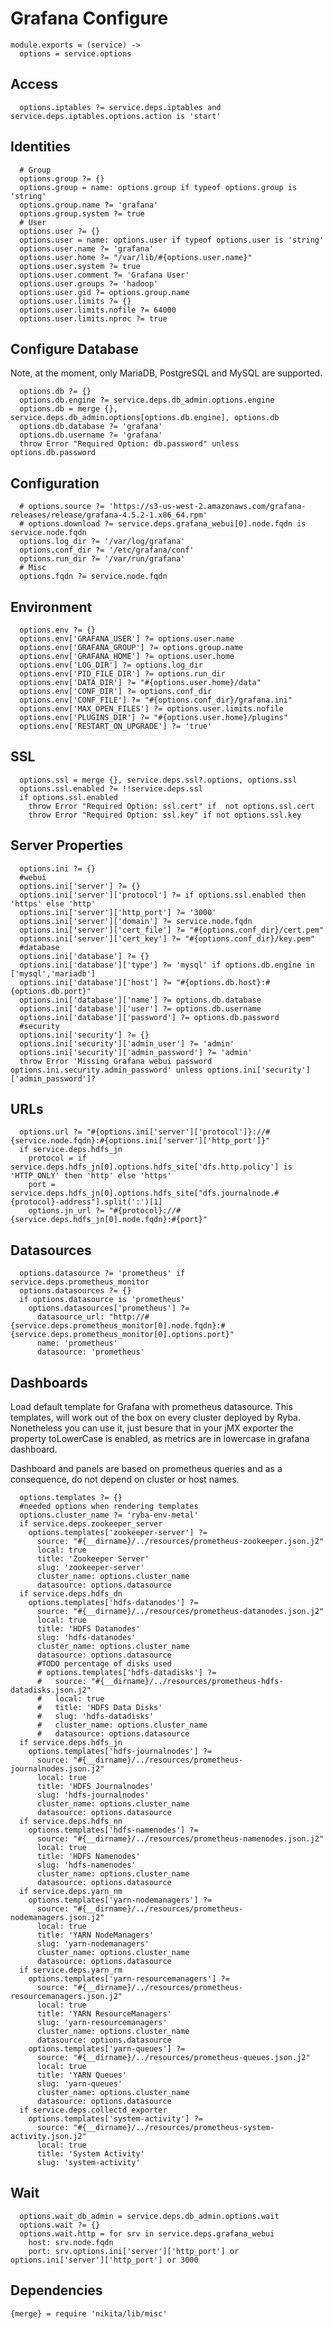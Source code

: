 
# Grafana Configure
  
    module.exports = (service) ->
      options = service.options

## Access

      options.iptables ?= service.deps.iptables and service.deps.iptables.options.action is 'start'

## Identities

      # Group
      options.group ?= {}
      options.group = name: options.group if typeof options.group is 'string'
      options.group.name ?= 'grafana'
      options.group.system ?= true
      # User
      options.user ?= {}
      options.user = name: options.user if typeof options.user is 'string'
      options.user.name ?= 'grafana'
      options.user.home ?= "/var/lib/#{options.user.name}"
      options.user.system ?= true
      options.user.comment ?= 'Grafana User'
      options.user.groups ?= 'hadoop'
      options.user.gid ?= options.group.name
      options.user.limits ?= {}
      options.user.limits.nofile ?= 64000
      options.user.limits.nproc ?= true

## Configure Database

Note, at the moment, only MariaDB, PostgreSQL and MySQL are supported.

      options.db ?= {}
      options.db.engine ?= service.deps.db_admin.options.engine
      options.db = merge {}, service.deps.db_admin.options[options.db.engine], options.db
      options.db.database ?= 'grafana'
      options.db.username ?= 'grafana'
      throw Error "Required Option: db.password" unless options.db.password

## Configuration
      
      # options.source ?= 'https://s3-us-west-2.amazonaws.com/grafana-releases/release/grafana-4.5.2-1.x86_64.rpm'
      # options.download ?= service.deps.grafana_webui[0].node.fqdn is service.node.fqdn
      options.log_dir ?= '/var/log/grafana'
      options.conf_dir ?= '/etc/grafana/conf'
      options.run_dir ?= '/var/run/grafana'
      # Misc
      options.fqdn ?= service.node.fqdn

## Environment

      options.env ?= {}
      options.env['GRAFANA_USER'] ?= options.user.name
      options.env['GRAFANA_GROUP'] ?= options.group.name
      options.env['GRAFANA_HOME'] ?= options.user.home
      options.env['LOG_DIR'] ?= options.log_dir
      options.env['PID_FILE_DIR'] ?= options.run_dir
      options.env['DATA_DIR'] ?= "#{options.user.home}/data"
      options.env['CONF_DIR'] ?= options.conf_dir
      options.env['CONF_FILE'] ?= "#{options.conf_dir}/grafana.ini"
      options.env['MAX_OPEN_FILES'] ?= options.user.limits.nofile
      options.env['PLUGINS_DIR'] ?= "#{options.user.home}/plugins"
      options.env['RESTART_ON_UPGRADE'] ?= 'true'

## SSL

      options.ssl = merge {}, service.deps.ssl?.options, options.ssl
      options.ssl.enabled ?= !!service.deps.ssl
      if options.ssl.enabled
        throw Error "Required Option: ssl.cert" if  not options.ssl.cert
        throw Error "Required Option: ssl.key" if not options.ssl.key

## Server Properties

      options.ini ?= {}
      #webui
      options.ini['server'] ?= {}
      options.ini['server']['protocol'] ?= if options.ssl.enabled then 'https' else 'http'
      options.ini['server']['http_port'] ?= '3000'
      options.ini['server']['domain'] ?= service.node.fqdn
      options.ini['server']['cert_file'] ?= "#{options.conf_dir}/cert.pem"
      options.ini['server']['cert_key'] ?= "#{options.conf_dir}/key.pem"
      #database
      options.ini['database'] ?= {}
      options.ini['database']['type'] ?= 'mysql' if options.db.engine in ['mysql','mariadb']
      options.ini['database']['host'] ?= "#{options.db.host}:#{options.db.port}"
      options.ini['database']['name'] ?= options.db.database
      options.ini['database']['user'] ?= options.db.username
      options.ini['database']['password'] ?= options.db.password
      #security
      options.ini['security'] ?= {}
      options.ini['security']['admin_user'] ?= 'admin'
      options.ini['security']['admin_password'] ?= 'admin'
      throw Error 'Missing Grafana webui password options.ini.security.admin_password' unless options.ini['security']['admin_password']?

## URLs

      options.url ?= "#{options.ini['server']['protocol']}://#{service.node.fqdn}:#{options.ini['server']['http_port']}"
      if service.deps.hdfs_jn
        protocol = if service.deps.hdfs_jn[0].options.hdfs_site['dfs.http.policy'] is 'HTTP_ONLY' then 'http' else 'https'
        port = service.deps.hdfs_jn[0].options.hdfs_site["dfs.journalnode.#{protocol}-address"].split(':')[1]
        options.jn_url ?= "#{protocol}://#{service.deps.hdfs_jn[0].node.fqdn}:#{port}"

## Datasources

      options.datasource ?= 'prometheus' if service.deps.prometheus_monitor
      options.datasources ?= {}
      if options.datasource is 'prometheus'
        options.datasources['prometheus'] ?=
          datasource_url: "http://#{service.deps.prometheus_monitor[0].node.fqdn}:#{service.deps.prometheus_monitor[0].options.port}"
          name: 'prometheus'
          datasource: 'prometheus'

## Dashboards
Load default template for Grafana with prometheus datasource.
This templates, will work out of the box on every cluster deployed by Ryba.
Nonetheless you can use it, just besure that in your jMX exporter the property
toLowerCase is enabled, as metrics are in lowercase in grafana dashboard.

Dashboard and panels are based on prometheus queries and as a consequence,
do not depend on cluster or host names.

      options.templates ?= {}
      #needed options when rendering templates
      options.cluster_name ?= 'ryba-env-metal'
      if service.deps.zookeeper_server
        options.templates['zookeeper-server'] ?=
          source: "#{__dirname}/../resources/prometheus-zookeeper.json.j2"
          local: true
          title: 'Zookeeper Server'
          slug: 'zookeeper-server'
          cluster_name: options.cluster_name
          datasource: options.datasource
      if service.deps.hdfs_dn
        options.templates['hdfs-datanodes'] ?=
          source: "#{__dirname}/../resources/prometheus-datanodes.json.j2"
          local: true
          title: 'HDFS Datanodes'
          slug: 'hdfs-datanodes'
          cluster_name: options.cluster_name
          datasource: options.datasource
          #TODO percentage of disks used
          # options.templates['hdfs-datadisks'] ?=
          #   source: "#{__dirname}/../resources/prometheus-hdfs-datadisks.json.j2"
          #   local: true
          #   title: 'HDFS Data Disks'
          #   slug: 'hdfs-datadisks'
          #   cluster_name: options.cluster_name
          #   datasource: options.datasource
      if service.deps.hdfs_jn
        options.templates['hdfs-journalnodes'] ?=
          source: "#{__dirname}/../resources/prometheus-journalnodes.json.j2"
          local: true
          title: 'HDFS Journalnodes'
          slug: 'hdfs-journalnodes'
          cluster_name: options.cluster_name
          datasource: options.datasource
      if service.deps.hdfs_nn
        options.templates['hdfs-namenodes'] ?=
          source: "#{__dirname}/../resources/prometheus-namenodes.json.j2"
          local: true
          title: 'HDFS Namenodes'
          slug: 'hdfs-namenodes'
          cluster_name: options.cluster_name
          datasource: options.datasource
      if service.deps.yarn_nm
        options.templates['yarn-nodemanagers'] ?=
          source: "#{__dirname}/../resources/prometheus-nodemanagers.json.j2"
          local: true
          title: 'YARN NodeManagers'
          slug: 'yarn-nodemanagers'
          cluster_name: options.cluster_name
          datasource: options.datasource
      if service.deps.yarn_rm
        options.templates['yarn-resourcemanagers'] ?=
          source: "#{__dirname}/../resources/prometheus-resourcemanagers.json.j2"
          local: true
          title: 'YARN ResourceManagers'
          slug: 'yarn-resourcemanagers'
          cluster_name: options.cluster_name
          datasource: options.datasource
        options.templates['yarn-queues'] ?=
          source: "#{__dirname}/../resources/prometheus-queues.json.j2"
          local: true
          title: 'YARN Queues'
          slug: 'yarn-queues'
          cluster_name: options.cluster_name
          datasource: options.datasource
      if service.deps.collectd_exporter
        options.templates['system-activity'] ?=
          source: "#{__dirname}/../resources/prometheus-system-activity.json.j2"
          local: true
          title: 'System Activity'
          slug: 'system-activity'

## Wait

      options.wait_db_admin = service.deps.db_admin.options.wait
      options.wait ?= {}
      options.wait.http = for srv in service.deps.grafana_webui
        host: srv.node.fqdn
        port: srv.options.ini['server']['http_port'] or options.ini['server']['http_port'] or 3000

## Dependencies

    {merge} = require 'nikita/lib/misc'
